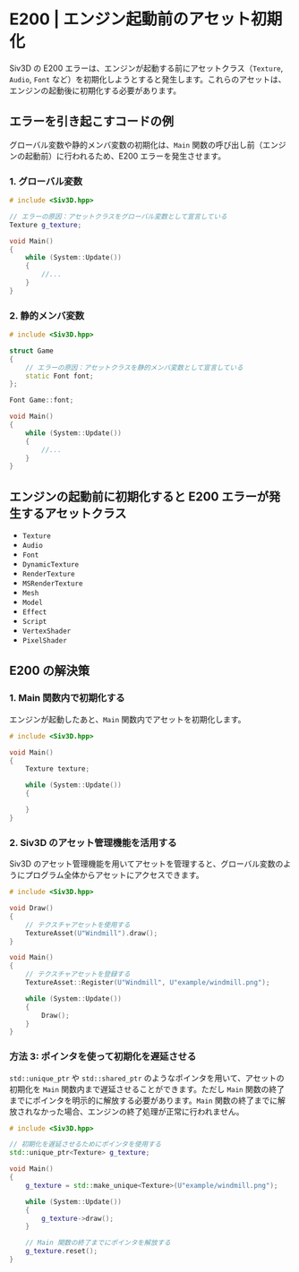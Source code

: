 # E200 | エンジン起動前のアセット初期化
Siv3D の E200 エラーは、エンジンが起動する前にアセットクラス（`Texture`, `Audio`, `Font` など）を初期化しようとすると発生します。これらのアセットは、エンジンの起動後に初期化する必要があります。

## エラーを引き起こすコードの例
グローバル変数や静的メンバ変数の初期化は、`Main` 関数の呼び出し前（エンジンの起動前）に行われるため、E200 エラーを発生させます。

### 1. グローバル変数

```cpp
# include <Siv3D.hpp>

// エラーの原因：アセットクラスをグローバル変数として宣言している
Texture g_texture;

void Main()
{
	while (System::Update())
	{
		//... 
	}
}
```

### 2. 静的メンバ変数

```cpp
# include <Siv3D.hpp>

struct Game
{
	// エラーの原因：アセットクラスを静的メンバ変数として宣言している
	static Font font;
};

Font Game::font;

void Main()
{
	while (System::Update())
	{
		//... 
	}
}
```


## エンジンの起動前に初期化すると E200 エラーが発生するアセットクラス

- `Texture`
- `Audio`
- `Font`
- `DynamicTexture`
- `RenderTexture`
- `MSRenderTexture`
- `Mesh`
- `Model`
- `Effect`
- `Script`
- `VertexShader`
- `PixelShader`


## E200 の解決策

### 1. Main 関数内で初期化する
エンジンが起動したあと、`Main` 関数内でアセットを初期化します。

```cpp
# include <Siv3D.hpp>

void Main()
{
	Texture texture;

	while (System::Update())
	{

	}
}
```


### 2. Siv3D のアセット管理機能を活用する
Siv3D のアセット管理機能を用いてアセットを管理すると、グローバル変数のようにプログラム全体からアセットにアクセスできます。

```cpp
# include <Siv3D.hpp>

void Draw()
{
	// テクスチャアセットを使用する
	TextureAsset(U"Windmill").draw();
}

void Main()
{
	// テクスチャアセットを登録する
	TextureAsset::Register(U"Windmill", U"example/windmill.png");

	while (System::Update())
	{
		Draw();
	}
}
```


### 方法 3: ポインタを使って初期化を遅延させる
`std::unique_ptr` や `std::shared_ptr` のようなポインタを用いて、アセットの初期化を `Main` 関数内まで遅延させることができます。ただし `Main` 関数の終了までにポインタを明示的に解放する必要があります。`Main` 関数の終了までに解放されなかった場合、エンジンの終了処理が正常に行われません。

```cpp
# include <Siv3D.hpp>

// 初期化を遅延させるためにポインタを使用する
std::unique_ptr<Texture> g_texture;

void Main()
{
	g_texture = std::make_unique<Texture>(U"example/windmill.png");

	while (System::Update())
	{
		g_texture->draw();
	}

	// Main 関数の終了までにポインタを解放する
    g_texture.reset();
}
```
